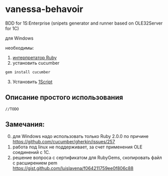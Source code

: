 # vanessa-behavoir

BDD for 1S:Enterprise (snipets generator and runner based on OLE32Server for 1C)

для Windows

необходимы:

1. [интерпретатор Ruby](http://rubyinstaller.org/)
2. установить cucumber
```sh
gem install cucumber
```
3. Установить [1Script](https://bitbucket.org/EvilBeaver/1script/wiki/Home)

## Описание простого использования

```
//TODO
```

## Замечания:

0. для Windows надо использовать только Ruby 2.0.0 по причине https://github.com/cucumber/gherkin/issues/257
1. работа под linux не поддерживает, за счет применения OLE соединений с 1С. 
2. решение вопроса с сертификатом для RubyGems, скопировать файл с расширением pem https://gist.github.com/luislavena/f064211759ee0f806c88

